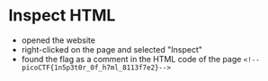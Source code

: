 # Inspect HTML
- opened the website
- right-clicked on the page and selected "Inspect"
- found the flag as a comment in the HTML code of the page `<!--picoCTF{1n5p3t0r_0f_h7ml_8113f7e2}-->`